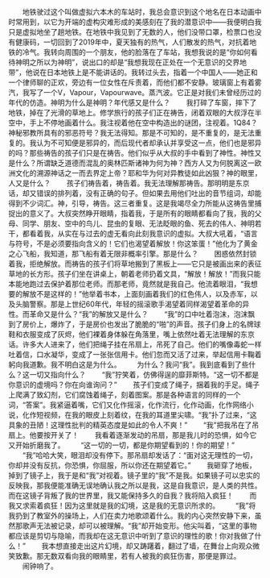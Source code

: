 　　地铁驶过这个叫做虚拟六本木的车站时，我总会意识到这个地名在日本动画中时常用到，以它为开端的虚构灾难形成的美感刻在了我的潜意识中——我便明白我只是虚拟地坐了趟地铁。在地铁中我见到了无数的人，他们没带口罩，检票口也没有健康码，一切回到了2019年中，夏天独有的热气，人们散发的热气，对抗着地铁的冷气。我转向周围的一个朋友，他的脸落在了车站，我想我说的是“你如何看待神明之所以为神明”，说出口的却是“我想我现在正处在一个无意识的交界地带”，他说在日本地铁上是不能讲话的。我转过头去，指着一个中国人——她正和一个律师聊的正欢，旁边有一位女性在斥责着，而他们都不安静。玻璃窗上有着雾汽，我写了一个V，Vapour，Vapourwave。蒸汽波。它正是对我们未曾经历过的年代的仿造。神明为什么是神明？年代感又是什么？
　　我打碎了车窗，摔下了地铁，掉在了光滑的草地上。修学旅行的孩子们正在祷告，闭着双眼的大叔浮在半空中，手上不停地画着什么。我注视着他在空中构造出的谜团，注视着。1Q84？神秘邪教所具有的邪恶符号？我无法得知。那是不可知的，是不重复的，是无法重复的。我认为不可知便是邪异的，而后现代者却承认并享受这一点，他们也是邪异的吗？那些祷告的孩子们只是在祷告。他们似乎从大叔的手中看到了神性。神性又是什么？所谓缺乏道德而混乱的奥林匹斯诸神为何为神？西方人又为何脱离这一欧洲文化的溯源神话之一而去界定上帝？耶和华为何对异教徒如此凶狠？神的眼里，人又是什么？
　　孩子们祷告着，祷告着。我无法理解那祷告。那明明是东京话，却又错误的排列着，没有正确的句子。但如果去用他们吐出的音节组词，却能得到不少词汇。神，引导，祷告。这三者重复。这是我竭尽全力所能从这祷告里捕捉出的意义了。大叔突然睁开眼睛，指着我，于是所有的眼睛都看向了我，我的父母、同学、朋友、空中的鸟儿、昆虫的复眼、无法眨眼的鱼、死去的伟人、神明若干，都看着我，从实在与过去的虚无看向此刻我意识的虚拟。大叔大吼着，“语言与符号，不是必须要指向含义的！它们也渴望着解放！你这笨蛋！”他化为了黄金之心飞船，我知道，那飞船有着无限非概率引擎。那是什么？
　　困惑依然封锁着我，拒绝解放。而祷告的孩子们将草地搬到了黑板上——它只是被画出来的表征草地的长方形。孩子们坐在讲桌上，朝着老师扔着文具，“解放！解放！”而我只能本能地跑过去保护着那位老师。而那老师，竟然就是我自己。他流着眼泪，“我想要的解放不是这样的！”他举着书本，上面刻画着我们的红色伟人，以及赤军，以及头脑警察。那是上世纪60年代，年轻的摇滚歌手渴望着同样渴望着革命的异性。而革命又是什么？“我”的解放又是什么？
　　“我”的口中吐着泡沫，泡沫飘到了房价上，爆炸了，于是房价也发出了脆脆的“啪”的声音。孩子们身上的名牌球鞋和衣服变成了灰烬，他们裸着身体躲在角落里，嘴上依然吐着无法理解的东京话。许多大人进来了，他们把绳子挂在吊扇上，吊死了自己。他们的嘴像毒蛇一样吐着信，口水凝华，变成了一张张信用卡。他们忽而又活了过来，举起信用卡鞠着躬向我道歉。我不明白这是为什么。
　　为什么？我问“我”。我到底看到了些什么？这一切又指向什么？
　　“我”狞笑着，仿佛得逞的靡菲斯特。“这一切不都是你意识的虚境吗？你在向谁询问？”
　　孩子们变成了绳子，捆着我的手足。绳子上爬满了致幻剂，它们腐蚀着绳子，刻着图案。那是各种语言的同样的一个词，“答案”。我紧逼着嘴，它们又化作摇滚，化作流行，化作动画，化作网络小说，化作短视频，在我的眼皮上刻着纹，在我的耳道里尖啸。“我”扑了过来，“这具象的丑陋！这理性批判的精英态度是如此的令人不爽！”
　　“我”把我吊在了吊扇上。他要按开关了！
　　我看着逐渐发动的吊扇，那是我儿时的恐惧，如今它又开始折磨我了。
　　“这一切的一切，都是你期望看到的！你的期望！”
　　“我”哈哈大笑，眼泪却没有停下。那吊扇却发话了：“面对这无理性的一切，你却并没有反抗，你恐惧，你屈服，所以你还在期望着它。”
　　我砸穿了地板，掉到了镜子上，我于是和“我”对视着。镜子里的“我”不是我。如果镜子可以忠实的反映我，那我便能准确无误地确认我之所以是我，这是自我意识，是人类的共性。而在这镜子背叛了我的世界里，我又能保持多久的自我？我将陷入疯狂！
　　而我又求索着疯狂！因为这里就是我的幻境，这是我的无意识所求的。
　　“我”将我扔到了教室外的操场上，人们在卖力地歌颂着什么。我的内心突然安静下来，虽然那歌声无法被记录，却可以被理解。“我”却开始变形。他尖叫着，“这里的事物都应该是剪切与隐喻，而我却在这无意识中听到了意识的理性的歌！你对我做了什么！”
　　我本想直接走出这片幻境，却又踌躇着，翻过了墙，在舞台上向观众微笑致歉。那无数双看向我的眼睛里，若有人被我的疯狂伤害，那便是罪过。
　　闹钟响了。
<!-- ##{"timestamp":1622199454}## -->